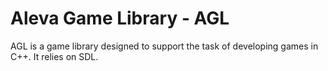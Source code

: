 # Aleva Game Library - AGL

AGL is a game library designed to support the task of developing games
in C++. It relies on SDL.
